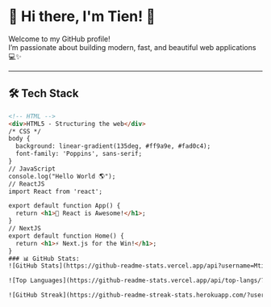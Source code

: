 # 👋 Hi there, I'm Tien! 🚀

Welcome to my GitHub profile!  
I’m passionate about building modern, fast, and beautiful web applications 💻✨

---

## 🛠 Tech Stack
```html
<!-- HTML -->
<div>HTML5 - Structuring the web</div>
/* CSS */
body {
  background: linear-gradient(135deg, #ff9a9e, #fad0c4);
  font-family: 'Poppins', sans-serif;
}
// JavaScript
console.log("Hello World 🌎");
// ReactJS
import React from 'react';

export default function App() {
  return <h1>🚀 React is Awesome!</h1>;
}
// NextJS
export default function Home() {
  return <h1>⚡ Next.js for the Win!</h1>;
}
### 📊 GitHub Stats:
![GitHub Stats](https://github-readme-stats.vercel.app/api?username=Mtiennnn&show_icons=true&theme=tokyonight)

![Top Languages](https://github-readme-stats.vercel.app/api/top-langs/?username=Mtiennnn&layout=compact&theme=tokyonight)

![GitHub Streak](https://github-readme-streak-stats.herokuapp.com/?user=Mtiennnn&theme=tokyonight)
